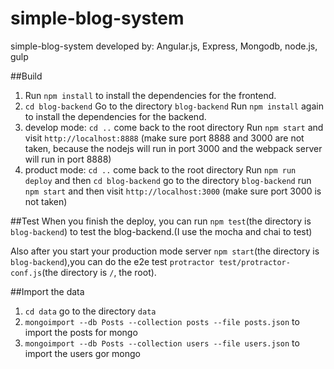 # simple-blog-system
simple-blog-system developed by:
Angular.js, Express, Mongodb, node.js, gulp

##Build

1. Run `npm install` to install the dependencies for the frontend.
2. `cd blog-backend` Go to the directory `blog-backend` Run `npm install` again to install the dependencies for the backend.
3. develop mode: `cd ..` come back to the root directory Run `npm start` and visit `http://localhost:8888` (make sure port 8888 and 3000 are not taken, because the nodejs will run in port 3000 and the webpack server will run in port 8888)
4. product mode: `cd ..` come back to the root directory Run `npm run deploy` and then `cd blog-backend` go to the directory `blog-backend` run `npm start` and then visit `http://localhost:3000` (make sure port 3000 is not taken)


##Test
When you finish the deploy, you can run `npm test`(the directory is `blog-backend`) to test the blog-backend.(I use the mocha and chai to test)

Also after you start your production mode server `npm start`(the directory is `blog-backend`),you can do the e2e test `protractor test/protractor-conf.js`(the directory is `/`, the root).

##Import the data
1. `cd data` go to the directory `data`
2. `mongoimport --db Posts --collection posts --file posts.json` to import the posts for mongo
3. `mongoimport --db Posts --collection users --file users.json` to import the users gor mongo
